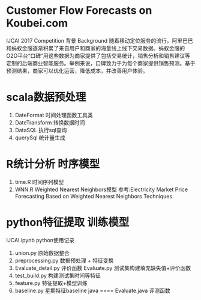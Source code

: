 Customer Flow Forecasts on Koubei.com
==
IJCAI 2017 Competition
背景 Background
随着移动定位服务的流行，阿里巴巴和蚂蚁金服逐渐积累了来自用户和商家的海量线上线下交易数据。蚂蚁金服的O2O平台“口碑”用这些数据为商家提供了包括交易统计，销售分析和销售建议等定制的后端商业智能服务。举例来说，口碑致力于为每个商家提供销售预测。基于预测结果，商家可以优化运营，降低成本，并改善用户体验。

scala数据预处理
====
1. DateFormat 时间处理函数工具类
2. DateTransform 转换数据时间
3. DataSQL 执行sql查询
4. querySql 统计量生成

R统计分析 时序模型
====
1. time.R 时间序列模型
2. WNN.R  Weighted Nearest Neighbors模型
参考:Electricity Market Price Forecasting Based on Weighted Nearest Neighbors Techniques

python特征提取 训练模型
====
IJCAI.ipynb python使用记录

1. union.py 原始数据整合
2. preprocessing.py 数据预处理 + 特征变换
3. Evaluate_detail.py 评价函数
   Evaluate.py 测试集构建填充缺失值+评价函数
4. test_build.py 构建测试集时间等特征
5. feature.py 特征提取+模型训练
6. baseline.py 星期特征baseline
java
====
Evaluate.java 评测函数
